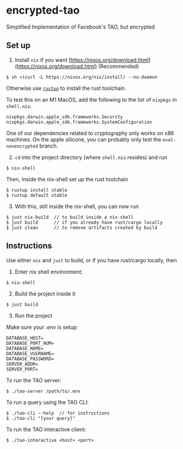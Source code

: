 # encrypted-tao
Simplified Implementation of Facebook's TAO, but encrypted

## Set up
1. Install `nix` if you want [https://nixos.org/download.html](https://nixos.org/download.html) (Recommended)
```
$ sh <(curl -L https://nixos.org/nix/install) --no-daemon
```
Otherwise use [`rustup`](https://github.com/rust-lang/rustup) to install the rust toolchain.

To test this on an M1 MacOS, add the following to the list of `nixpkgs` in `shell.nix`:
```
nixpkgs.darwin.apple_sdk.frameworks.Security
nixpkgs.darwin.apple_sdk.frameworks.SystemConfiguration
```
One of our dependencies related to cryptography only works on x86 machines. On the apple silicone, you can probably
only test the `eval-nonencrypted` branch.

2. `cd` into the project directory (where `shell.nix` resides) and run
```
$ nix-shell
```
Then, inside the nix-shell set up the rust toolchain
```
$ rustup install stable
$ rustup default stable
```

3. With this, still inside the nix-shell, you can now run
```
$ just nix-build  // to build inside a nix-shell
$ just build      // if you already have rust/cargo locally
$ just clean      // to remove artifacts created by build
```

## Instructions
Use either `nix` and `just` to build, or if you have rust/cargo locally, then
1. Enter nix shell environment:
```
$ nix-shell
```

2. Build the project inside it
```
$ just build
```

3. Run the project

Make sure your .env is setup:
```
DATABASE_HOST=
DATABASE_PORT_NUM=
DATABASE_NAME=
DATABASE_USERNAME=
DATABASE_PASSWORD=
SERVER_ADDR=
SERVER_PORT=
```

To run the TAO server:
```
$ ./tao-server /path/to/.env
```

To run a query using the TAO CLI:
```
$ ./tao-cli --help  // for instructions
$ ./tao-cli "[your query]"
```

To run the TAO interactive client:
```
$ ./tao-interactive <host> <port>
```
